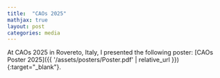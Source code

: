 ```yaml
---
title:  "CAOs 2025"
mathjax: true
layout: post
categories: media
---
```


At CAOs 2025 in Rovereto, Italy, I presented the following poster: [CAOs Poster 2025]({{ '/assets/posters/Poster.pdf' | relative_url }}){:target="_blank"}.


